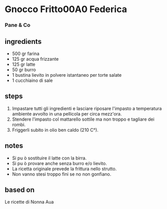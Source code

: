 



# Gnocco Fritto00A0 Federica
  
### Pane & Co
## ingredients
  
* 500 gr farina  
* 125 gr acqua frizzante  
* 125 gr latte  
* 50 gr burro  
* 1 bustina lievito in polvere istantaneo per torte salate  
* 1 cucchiaino di sale
## steps
  
1. Impastare tutti gli ingredienti e lasciare riposare l'impasto a temperatura ambiente avvolto in una pellicola per circa mezz'ora.  
1. Stendere l'impasto col mattarello sottile ma non troppo e tagliare dei rombi.  
1. Friggerli subito in olio ben caldo (210 C°).
## notes
  
* Si pu ò sostituire il latte con la birra.  
* Si pu ò provare anche senza burro e/o lievito.  
* La ricetta originale prevede la frittura nello strutto.  
* Non vanno stesi troppo fini se no non gonfiano.
## based on
  
Le ricette di Nonna Aua